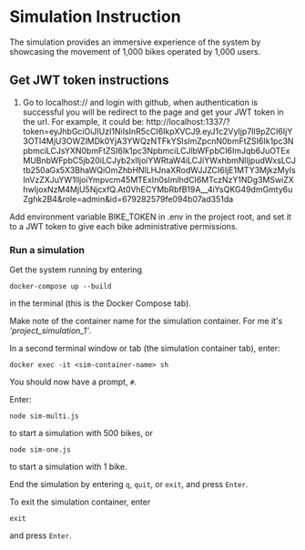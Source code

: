 # Simulation Instruction
The simulation provides an immersive experience of the system by showcasing the movement of 1,000 bikes operated by 1,000 users.

## Get JWT token instructions
1. Go to localhost:// and login with github, when authentication is successful you will be redirect to the page and get your JWT token in the url. For example, it could be:
http://localhost:1337/?token=eyJhbGciOiJIUzI1NiIsInR5cCI6IkpXVCJ9.eyJ1c2VyIjp7Il9pZCI6IjY3OTI4MjU3OWZlMDk0YjA3YWQzNTFkYSIsImZpcnN0bmFtZSI6Ik1pc3NpbmciLCJsYXN0bmFtZSI6Ik1pc3NpbmciLCJlbWFpbCI6ImJqb6JuOTExMUBnbWFpbC5jb20iLCJyb2xlIjoiYWRtaW4iLCJiYWxhbmNlIjpudWxsLCJtb250aGx5X3BhaWQiOmZhbHNlLHJnaXRodWJJZCI6IjE1MTY3MjkzMyIsInVzZXJuYW1lIjoiYmpvcm45MTExIn0sImlhdCI6MTczNzY1NDg3MSwiZXhwIjoxNzM4MjU5NjcxfQ.At0VhECYMbRbfB19A__4iYsQKG49dmGmty6uZghk2B4&role=admin&id=679282579fe094b07ad351da

Add environment variable BIKE_TOKEN in .env in the project root, and set it to a JWT token to give each bike administrative permissions.

### Run a simulation

Get the system running by entering

`docker-compose up --build`

in the terminal (this is the Docker Compose tab).

Make note of the container name for the simulation container. For me it's *'project_simulation_1'*.

In a second terminal window or tab (the simulation container tab), enter:

`docker exec -it <sim-container-name> sh`

You should now have a prompt, `#`.

Enter:

`node sim-multi.js`

to start a simulation with 500 bikes, or

`node sim-one.js`

to start a simulation with 1 bike.

End the simulation by entering `q`, `quit`, or `exit`, and press `Enter`.

To exit the simulation container, enter

`exit`

and press `Enter`.
